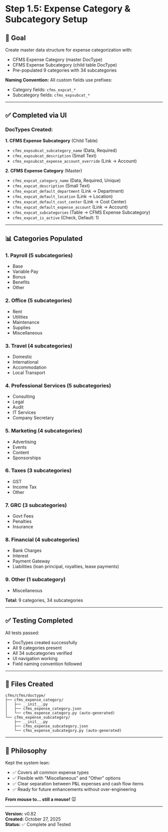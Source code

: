# Step 1.5: Expense Category & Subcategory Setup

## 🎯 Goal

Create master data structure for expense categorization with:
- CFMS Expense Category (master DocType)
- CFMS Expense Subcategory (child table DocType)
- Pre-populated 9 categories with 34 subcategories

**Naming Convention:** All custom fields use prefixes:
- Category fields: `cfms_expcat_*`
- Subcategory fields: `cfms_expsubcat_*`

---

## ✅ Completed via UI

### DocTypes Created:

**1. CFMS Expense Subcategory** (Child Table)
- `cfms_expsubcat_subcategory_name` (Data, Required)
- `cfms_expsubcat_description` (Small Text)
- `cfms_expsubcat_expense_account_override` (Link → Account)

**2. CFMS Expense Category** (Master)
- `cfms_expcat_category_name` (Data, Required, Unique)
- `cfms_expcat_description` (Small Text)
- `cfms_expcat_default_department` (Link → Department)
- `cfms_expcat_default_location` (Link → Location)
- `cfms_expcat_default_cost_center` (Link → Cost Center)
- `cfms_expcat_default_expense_account` (Link → Account)
- `cfms_expcat_subcategories` (Table → CFMS Expense Subcategory)
- `cfms_expcat_is_active` (Check, Default: 1)

---

## 📊 Categories Populated

### 1. Payroll (5 subcategories)
- Base
- Variable Pay
- Bonus
- Benefits
- Other

### 2. Office (5 subcategories)
- Rent
- Utilities
- Maintenance
- Supplies
- Miscellaneous

### 3. Travel (4 subcategories)
- Domestic
- International
- Accommodation
- Local Transport

### 4. Professional Services (5 subcategories)
- Consulting
- Legal
- Audit
- IT Services
- Company Secretary

### 5. Marketing (4 subcategories)
- Advertising
- Events
- Content
- Sponsorships

### 6. Taxes (3 subcategories)
- GST
- Income Tax
- Other

### 7. GRC (3 subcategories)
- Govt Fees
- Penalties
- Insurance

### 8. Financial (4 subcategories)
- Bank Charges
- Interest
- Payment Gateway
- Liabilities (loan principal, royalties, lease payments)

### 9. Other (1 subcategory)
- Miscellaneous

**Total:** 9 categories, 34 subcategories

---

## ✅ Testing Completed

All tests passed:
- DocTypes created successfully
- All 9 categories present
- All 34 subcategories verified
- UI navigation working
- Field naming convention followed

---

## 📁 Files Created
```
cfms/cfms/doctype/
├── cfms_expense_category/
│   ├── __init__.py
│   ├── cfms_expense_category.json
│   └── cfms_expense_category.py (auto-generated)
└── cfms_expense_subcategory/
    ├── __init__.py
    ├── cfms_expense_subcategory.json
    └── cfms_expense_subcategory.py (auto-generated)
```

---

## 🎯 Philosophy

Kept the system lean:
- ✅ Covers all common expense types
- ✅ Flexible with "Miscellaneous" and "Other" options
- ✅ Clear separation between P&L expenses and cash flow items
- ✅ Ready for future enhancements without over-engineering

**From mouse to... still a mouse!** 🐭

---

**Version:** v0.82  
**Created:** October 27, 2025  
**Status:** ✅ Complete and Tested
